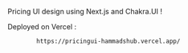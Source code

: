 Pricing UI design using Next.js and Chakra.UI !

Deployed on Vercel :
            
            https://pricingui-hammadshub.vercel.app/
